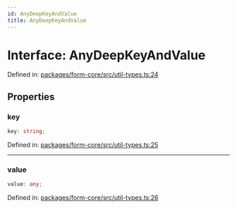```yaml
---
id: AnyDeepKeyAndValue
title: AnyDeepKeyAndValue
---
```


<!-- DO NOT EDIT: this page is autogenerated from the type comments -->

# Interface: AnyDeepKeyAndValue

Defined in: [packages/form-core/src/util-types.ts:24](https://github.com/TanStack/form/blob/main/packages/form-core/src/util-types.ts#L24)

## Properties

### key

```ts
key: string;
```

Defined in: [packages/form-core/src/util-types.ts:25](https://github.com/TanStack/form/blob/main/packages/form-core/src/util-types.ts#L25)

***

### value

```ts
value: any;
```

Defined in: [packages/form-core/src/util-types.ts:26](https://github.com/TanStack/form/blob/main/packages/form-core/src/util-types.ts#L26)
